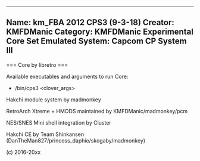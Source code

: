 -----------------------
Name: km_FBA 2012 CPS3 (9-3-18)
Creator: KMFDManic
Category: KMFDManic Experimental Core Set
Emulated System: Capcom CP System III
-----------------------
=== Core by libretro ===

Available executables and arguments to run Core:
- /bin/cps3 <rom> <clover_args>

Hakchi module system by madmonkey

RetroArch Xtreme + HMODS maintained by KMFDManic/madmonkey/pcm

NES/SNES Mini shell integration by Cluster

Hakchi CE by Team Shinkansen (DanTheMan827/princess_daphie/skogaby/madmonkey)

(c) 2016-20xx

